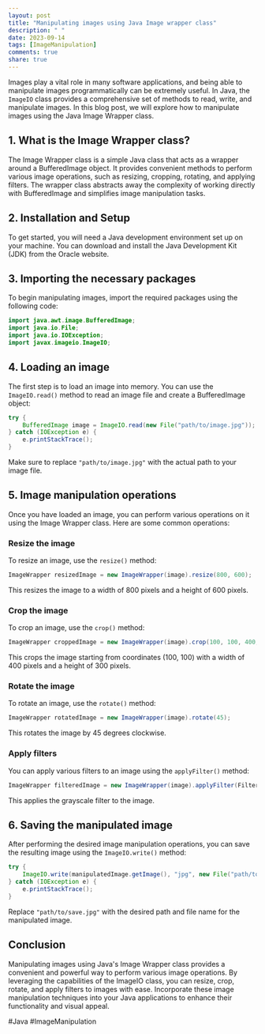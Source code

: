 ```yaml
---
layout: post
title: "Manipulating images using Java Image wrapper class"
description: " "
date: 2023-09-14
tags: [ImageManipulation]
comments: true
share: true
---
```


Images play a vital role in many software applications, and being able to manipulate images programmatically can be extremely useful. In Java, the `ImageIO` class provides a comprehensive set of methods to read, write, and manipulate images. In this blog post, we will explore how to manipulate images using the Java Image Wrapper class.

## 1. What is the Image Wrapper class?

The Image Wrapper class is a simple Java class that acts as a wrapper around a BufferedImage object. It provides convenient methods to perform various image operations, such as resizing, cropping, rotating, and applying filters. The wrapper class abstracts away the complexity of working directly with BufferedImage and simplifies image manipulation tasks.

## 2. Installation and Setup

To get started, you will need a Java development environment set up on your machine. You can download and install the Java Development Kit (JDK) from the Oracle website.

## 3. Importing the necessary packages

To begin manipulating images, import the required packages using the following code:

```java
import java.awt.image.BufferedImage;
import java.io.File;
import java.io.IOException;
import javax.imageio.ImageIO;
```

## 4. Loading an image

The first step is to load an image into memory. You can use the `ImageIO.read()` method to read an image file and create a BufferedImage object:

```java
try {
    BufferedImage image = ImageIO.read(new File("path/to/image.jpg"));
} catch (IOException e) {
    e.printStackTrace();
}
```

Make sure to replace `"path/to/image.jpg"` with the actual path to your image file.

## 5. Image manipulation operations

Once you have loaded an image, you can perform various operations on it using the Image Wrapper class. Here are some common operations:

### Resize the image

To resize an image, use the `resize()` method:

```java
ImageWrapper resizedImage = new ImageWrapper(image).resize(800, 600);
```

This resizes the image to a width of 800 pixels and a height of 600 pixels.

### Crop the image

To crop an image, use the `crop()` method:

```java
ImageWrapper croppedImage = new ImageWrapper(image).crop(100, 100, 400, 300);
```

This crops the image starting from coordinates (100, 100) with a width of 400 pixels and a height of 300 pixels.

### Rotate the image

To rotate an image, use the `rotate()` method:

```java
ImageWrapper rotatedImage = new ImageWrapper(image).rotate(45);
```

This rotates the image by 45 degrees clockwise.

### Apply filters

You can apply various filters to an image using the `applyFilter()` method:

```java
ImageWrapper filteredImage = new ImageWrapper(image).applyFilter(FilterType.GRAYSCALE);
```

This applies the grayscale filter to the image.

## 6. Saving the manipulated image

After performing the desired image manipulation operations, you can save the resulting image using the `ImageIO.write()` method:

```java
try {
    ImageIO.write(manipulatedImage.getImage(), "jpg", new File("path/to/save.jpg"));
} catch (IOException e) {
    e.printStackTrace();
}
```

Replace `"path/to/save.jpg"` with the desired path and file name for the manipulated image.

## Conclusion

Manipulating images using Java's Image Wrapper class provides a convenient and powerful way to perform various image operations. By leveraging the capabilities of the ImageIO class, you can resize, crop, rotate, and apply filters to images with ease. Incorporate these image manipulation techniques into your Java applications to enhance their functionality and visual appeal.

#Java #ImageManipulation